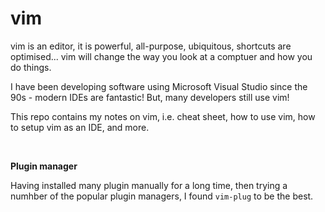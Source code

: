 # vim

vim is an editor, it is powerful, all-purpose, ubiquitous, shortcuts are optimised... vim will change the way you look at a comptuer and how you do things.

I have been developing software using Microsoft Visual Studio since the 90s - modern IDEs are fantastic! But, many developers still use vim!

This repo contains my notes on vim, i.e. cheat sheet, how to use vim, how to setup vim as an IDE, and more.

<br />

**Plugin manager**

Having installed many plugin manually for a long time, then trying a numhber of the popular plugin managers, I found `vim-plug` to be the best.
